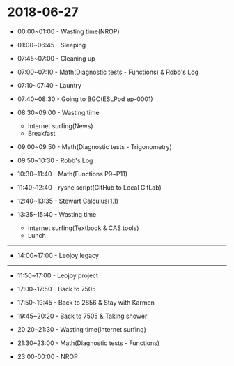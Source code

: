 # 2018-06-27

* 00:00~01:00 - Wasting time(NROP)

* 01:00~06:45 - Sleeping

* 07:45~07:00 - Cleaning up

* 07:00~07:10 - Math(Diagnostic tests - Functions) & Robb's Log

* 07:10~07:40 - Launtry

* 07:40~08:30 - Going to BGC(ESLPod ep-0001)

* 08:30~09:00 - Wasting time
  * Internet surfing(News)
  * Breakfast

* 09:00~09:50 - Math(Diagnostic tests - Trigonometry)

* 09:50~10:30 - Robb's Log

* 10:30~11:40 - Math(Functions P9~P11)

* 11:40~12:40 - rysnc script(GitHub to Local GitLab)

* 12:40~13:35 - Stewart Calculus(1.1)

* 13:35~15:40 - Wasting time
  * Internet surfing(Textbook & CAS tools)
  * Lunch

---

* 14:00~17:00 - Leojoy legacy

---

* 11:50~17:00 - Leojoy project

* 17:00~17:50 - Back to 7505

* 17:50~19:45 - Back to 2856 & Stay with Karmen

* 19:45~20:20 - Back to 7505 & Taking shower

* 20:20~21:30 - Wasting time(Internet surfing)

* 21:30~23:00 - Math(Diagnostic tests - Functions)

* 23:00-00:00 - NROP
